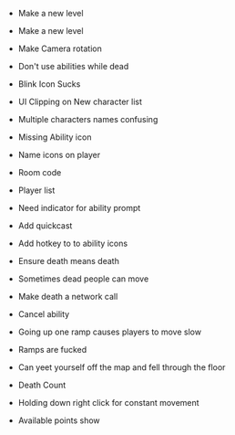 + Make a new level
+ Make a new level
+ Make Camera rotation
+ Don't use abilities while dead
+ Blink Icon Sucks

+ UI Clipping on New character list
+ Multiple characters names confusing
+ Missing Ability icon
+ Name icons on player
+ Room code
+ Player list
+ Need indicator for ability prompt
+ Add quickcast
+ Add hotkey to to ability icons
+ Ensure death means death
+ Sometimes dead people can move
+ Make death a network call
+ Cancel ability
+ Going up one ramp causes players to move slow
+ Ramps are fucked
+ Can yeet yourself off the map and fell through the floor

+ Death Count
+ Holding down right click for constant movement
+ Available points show
